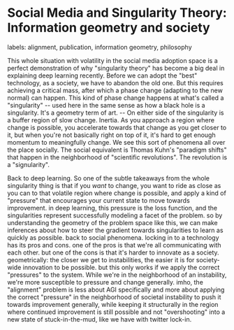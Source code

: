 # Social Media and Singularity Theory: Information geometry and society

labels: alignment, publication, information geometry, philosophy

This whole situation with volatility in the social media adoption space is a perfect demonstration of why "singularity theory" has become a big deal in explaining deep learning recently. Before we can adopt the "best" technology, as a society, we have to abandon the old one. But this requires achieving a critical mass, after which a phase change (adapting to the new normal) can happen. This kind of phase change happens at what's called a "singularity" -- used here in the same sense as how a black hole is a singularity. It's a geometry term of art. -- On either side of the singularity is a buffer region of slow change. Inertia. As you approach a region where change is possible, you accelerate towards that change as you get closer to it, but when you're not basically right on top of it, it's hard to get enough momentum to meaningfully change. We see this sort of phenomena all over the place socially. The social equivalent is Thomas Kuhn's "paradigm shifts" that happen in the neighborhood of "scientific revolutions". The revolution is a "signularity". 

Back to deep learning. So one of the subtle takeaways from the whole singularity thing is that if you *want* to change, you want to ride as close as you can to that volatile region where change is possible, and apply a kind of "pressure" that encourages your current state to move towards improvement. in deep learning, this pressure is the loss function, and the singularities represent successfully modeling a facet of the problem. so by understanding the geometry of the problem space like this, we can make inferences about how to steer the gradient towards singularities to learn as quickly as possible. back to social phenomena. locking in to a technology has its pros and cons. one of the pros is that we're all communicating with each other. but one of the cons is that it's harder to innovate as a society. geometrically: the closer we get to instabilities, the easier it is for society-wide innovation to be possible. but this only works if we apply the correct "pressures" to the system. While we're in the neighborhood of an instability, we're more susceptible to pressure and change generally. imho, the "alignment" problem is less about AGI specifically and more about applying the correct "pressure" in the neighborhood of  societal instability to push it towards improvement generally, while keeping it structurally in the region where continued improvement is still possible and not "overshooting" into a new state of stuck-in-the-mud, like we have with twitter lock-in.
